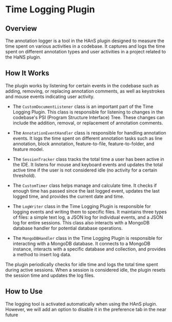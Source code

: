 # Time Logging Plugin

## Overview
The annotation logger is a tool in the HAnS plugin designed to measure the time spent on various activities in a codebase. It captures and logs the time spent on different annotation types and user activities in a project related to the HaNS plugin.

## How It Works
The plugin works by listening for certain events in the codebase such as adding, removing, or replacing annotation comments, as well as keystrokes and mouse events indicating user activity.

- The `CustomDocumentListener` class is an important part of the Time Logging Plugin. This class is responsible for listening to changes in the codebase's PSI (Program Structure Interface) Tree. These changes can include the addition, removal, or replacement of annotation comments.

- The `AnnotationEventHandler` class is responsible for handling annotation events. It logs the time spent on different annotation tasks such as line annotation, block annotation, feature-to-file, feature-to-folder, and feature model.

- The `SessionTracker` class tracks the total time a user has been active in the IDE. It listens for mouse and keyboard events and updates the total active time if the user is not considered idle (no activity for a certain threshold).

- The `CustomTimer` class helps manage and calculate time. It checks if enough time has passed since the last logged event, updates the last logged time, and provides the current date and time.

- The `LogWriter` class in the Time Logging Plugin is responsible for logging events and writing them to specific files. It maintains three types of files: a simple text log, a JSON log for individual events, and a JSON log for entire sessions. This class also interacts with a MongoDB database handler for potential database operations.

- The `MongoDBHandler` class in the Time Logging Plugin is responsible for interacting with a MongoDB database. It connects to a MongoDB instance, interacts with a specific database and collection, and provides a method to insert log data.

The plugin periodically checks for idle time and logs the total time spent during active sessions. When a session is considered idle, the plugin resets the session time and updates the log files.

## How to Use
The logging tool is activated automatically when using the HAnS plugin. However, we will add an option to disable it in the preference tab in the near future